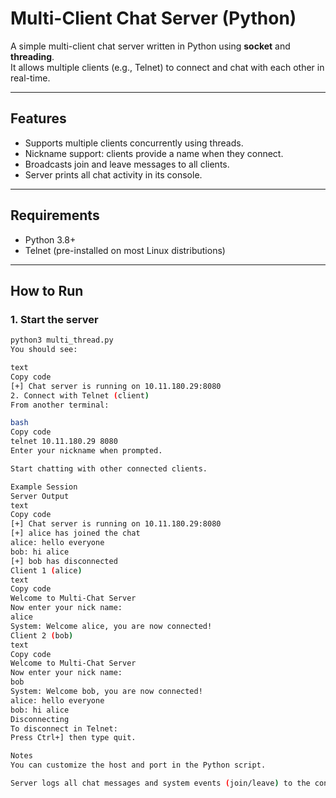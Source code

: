 # Multi-Client Chat Server (Python)

A simple multi-client chat server written in Python using **socket** and **threading**.  
It allows multiple clients (e.g., Telnet) to connect and chat with each other in real-time.

---

## Features

- Supports multiple clients concurrently using threads.
- Nickname support: clients provide a name when they connect.
- Broadcasts join and leave messages to all clients.
- Server prints all chat activity in its console.

---

## Requirements

- Python 3.8+  
- Telnet (pre-installed on most Linux distributions)

---

## How to Run

### 1. Start the server

```bash
python3 multi_thread.py
You should see:

text
Copy code
[+] Chat server is running on 10.11.180.29:8080
2. Connect with Telnet (client)
From another terminal:

bash
Copy code
telnet 10.11.180.29 8080
Enter your nickname when prompted.

Start chatting with other connected clients.

Example Session
Server Output
text
Copy code
[+] Chat server is running on 10.11.180.29:8080
[+] alice has joined the chat
alice: hello everyone
bob: hi alice
[+] bob has disconnected
Client 1 (alice)
text
Copy code
Welcome to Multi-Chat Server
Now enter your nick name:
alice
System: Welcome alice, you are now connected!
Client 2 (bob)
text
Copy code
Welcome to Multi-Chat Server
Now enter your nick name:
bob
System: Welcome bob, you are now connected!
alice: hello everyone
bob: hi alice
Disconnecting
To disconnect in Telnet:
Press Ctrl+] then type quit.

Notes
You can customize the host and port in the Python script.

Server logs all chat messages and system events (join/leave) to the console.